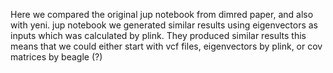 Here we compared the original jup notebook from dimred paper, 
and also with yeni. jup notebook we generated similar results using eigenvectors as inputs 
which was calculated by plink. 
They produced similar results this means that we could either start with vcf files, eigenvectors by plink, or cov matrices by beagle (?)

